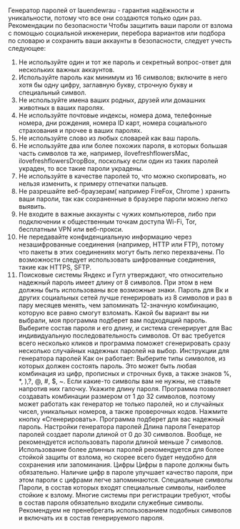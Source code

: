 Генератор паролей от lauendewrau - гарантия надёжности и уникальности, потому что все они создаются только один раз.
Рекомендации по безопасности
Чтобы защитить ваши пароли от взлома с помощью социальной инженерии, перебора вариантов или подбора по словарю и сохранить ваши аккаунты в безопасности, следует учесть следующее:
1. Не используйте один и тот же пароль и секретный вопрос-ответ для нескольких важных аккаунтов.
2. Используйте пароль как минимум из 16 символов; включите в него хотя бы одну цифру, заглавную букву, строчную букву и специальный символ.
3. Не используйте имена ваших родных, друзей или домашних животных в ваших паролях.
4. Не используйте почтовые индексы, номера дома, телефонные номера, дни рождения, номера ID карт, номера социального страхования и прочее в ваших паролях.
5. Не используйте слово из любых словарей как ваш пароль.
6. Не используйте два или более похожих пароля, в которых большая часть символов та же, например, ilovefreshflowersMac, ilovefreshflowersDropBox, поскольку если один из таких паролей украден, то все такие пароли украдены.
7. Не используйте в качестве паролей то, что можно скопировать, но нельзя изменить, к примеру отпечатки пальцев.
8. Не разрешайте веб-браузерам( например FireFox, Chrome ) хранить ваши пароли, так как сохраненные в браузере пароли можно легко выявить.
9. Не входите в важные аккаунты с чужих компьютеров, либо при подключении к общественным точкам доступа Wi-Fi, Tor, бесплатным VPN или веб-прокси.
10. Не передавайте конфиденциальную информацию через незашифрованные соединения (например, HTTP или FTP), потому что пакеты в этих соединениях могут быть легко перехвачены. По возможности следует использовать шифрованные соединения, такие как HTTPS, SFTP.
11. Поисковые системы Яндекс и Гугл утверждают, что относительно надежный пароль имеет длину от 8 символов. При этом в нем должны быть использованы все возможные знаки. Пароль для Вк и других социальных сетей лучше генерировать из 8 символов и раз в пару месяцев менять, чем запоминать 12-значную комбинацию, которую все равно смогут взломать. Какой бы вариант вы ни выбрали, моя программа подберет вам подходящий пароль.
Выберите состав пароля и его длину, и система сгенерирует для Вас индивидуальную последовательность символов. От вас требуется всего несколько кликов и программа поможет сгенерировать сразу несколько случайных надежных паролей на выбор.
Инструкции для генератора паролей
Как он работает:
Выберите типы символов, из которых должен состоять пароль. Это может быть любая комбинация из цифр, прописных и строчных букв, а также знаков %, *, ),?, @, #, $, ~. Если какие-то символы вам не нужны, не ставьте напротив них галочку.
Укажите длину пароля. Программа позволяет создавать комбинации размером от 1 до 32 символов, поэтому может работать как генератор не только паролей, но и случайных чисел, уникальных номеров, а также проверочных кодов.
Нажмите кнопку «Сгенерировать». Программа подберет для вас надежный пароль.
Настройки генератора паролей
Длина пароля
Генератор паролей создает пароли длиной от 0 до 30 символов. Вообще, не рекомендуется использовать пароли длиной меньше 7 символов. Использование более длинных паролей рекомендуется для более стойкой защиты от взлома, но скорее всего будет неудобно для сохранения или запоминания.
Цифры
Цифры в пароле должны быть обязательно. Наличие цифр в пароле улучшает качество пароля, при этом пароли с цифрами легче запоминаются.
Специальные символы
Пароли, в состав которых входят специальные символы, наиболее стойкие к взлому. Многие системы при регистрации требуют, чтобы в состав пароля обязательно входили служебные символы. Рекомендуем не пренебрегать использованием подобных символов и включать их в состав генерируемого пароля.
